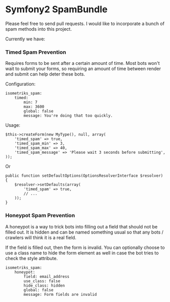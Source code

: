 # Symfony2 SpamBundle

Please feel free to send pull requests. I would like to incorporate a bunch of 
spam methods into this project. 

Currently we have:

### Timed Spam Prevention

Requires forms to be sent after a certain amount of time. Most bots won't wait 
to submit your forms, so requiring an amount of time between render and submit 
can help deter these bots. 

Configuration:

    isometriks_spam:
        timed:
            min: 7
            max: 3600
            global: false
            message: You're doing that too quickly.

Usage:

    $this->createForm(new MyType(), null, array(
        'timed_spam' => true, 
        'timed_spam_min' => 3, 
        'timed_spam_max' => 40, 
        'timed_spam_message' => 'Please wait 3 seconds before submitting',
    )); 
    
Or

    public function setDefaultOptions(OptionsResolverInterface $resolver)
    {
        $resolver->setDefaults(array(
            'timed_spam' => true,
            // ...
        ));
    }

### Honeypot Spam Prevention

A honeypot is a way to trick bots into filling out a field that should not 
be filled out. It is hidden and can be named something usual so that any 
bots / crawlers will think it is a real field. 

If the field is filled out, then the form is invalid. You can optionally
choose to use a class name to hide the form element as well in case the
bot tries to check the style attribute. 

    isometriks_spam:
        honeypot:
            field: email_address
            use_class: false
            hide_class: hidden
            global: false
            message: Form fields are invalid